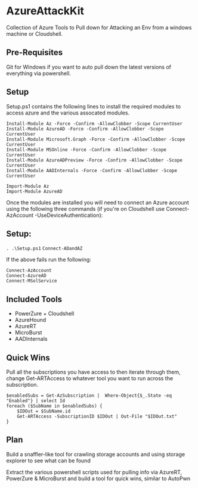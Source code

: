 # AzureAttackKit
Collection of Azure Tools to Pull down for Attacking an Env from a windows machine or Cloudshell. 

## Pre-Requisites
Git for Windows if you want to auto pull down the latest versions of everything via powershell.

## Setup
Setup.ps1 contains the following lines to install the required modules to access azure and the various assocated modules. 
```
Install-Module Az -Force -Confirm -AllowClobber -Scope CurrentUser
Install-Module AzureAD -Force -Confirm -AllowClobber -Scope CurrentUser
Install-Module Microsoft.Graph -Force -Confirm -AllowClobber -Scope CurrentUser
Install-Module MSOnline -Force -Confirm -AllowClobber -Scope CurrentUser       
Install-Module AzureADPreview -Force -Confirm -AllowClobber -Scope CurrentUser 
Install-Module AADInternals -Force -Confirm -AllowClobber -Scope CurrentUser   

Import-Module Az
Import-Module AzureAD
```

Once the modules are installed you will need to connect an Azure account using the following three commands (if you're on Cloudshell use Connect-AzAccount -UseDeviceAuthentication): 
## Setup:
`. .\Setup.ps1`
`Connect-ADandAZ`

If the above fails run the following:
``` 
Connect-AzAccount
Connect-AzureAD
Connect-MSolService
```

## Included Tools
- PowerZure + Cloudshell
- AzureHound
- AzureRT
- MicroBurst
- AADInternals

## Quick Wins
Pull all the subscriptions you have access to then iterate through them, change Get-ARTAccess to whatever tool you want to run across the subscription.
```
$enabledSubs = Get-AzSubscription |  Where-Object{$_.State -eq "Enabled"} | select Id
foreach ($SubName in $enabledSubs) {
    $IDOut = $SubName.id
    Get-ARTAccess -SubscriptionID $IDOut | Out-File "$IDOut.txt"
}
```

## Plan
Build a snaffler-like tool for crawling storage accounts and using storage explorer to see what can be found

Extract the various powershell scripts used for pulling info via AzureRT, PowerZure & MicroBurst and build a tool for quick wins, similar to AutoPwn

